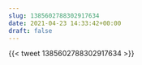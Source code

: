 ```yaml
---
slug: 1385602788302917634
date: 2021-04-23 14:33:42+00:00
draft: false
---
```


{{< tweet 1385602788302917634 >}}

